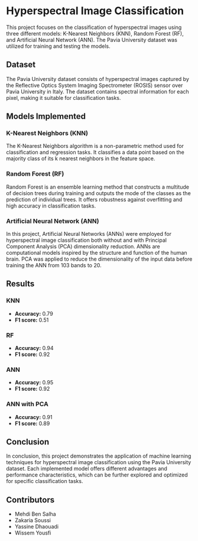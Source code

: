 # Hyperspectral Image Classification

This project focuses on the classification of hyperspectral images using three different models: K-Nearest Neighbors (KNN), Random Forest (RF), and Artificial Neural Network (ANN). The Pavia University dataset was utilized for training and testing the models.

## Dataset
The Pavia University dataset consists of hyperspectral images captured by the Reflective Optics System Imaging Spectrometer (ROSIS) sensor over Pavia University in Italy. The dataset contains spectral information for each pixel, making it suitable for classification tasks.

## Models Implemented

### K-Nearest Neighbors (KNN)
The K-Nearest Neighbors algorithm is a non-parametric method used for classification and regression tasks. It classifies a data point based on the majority class of its k nearest neighbors in the feature space.

### Random Forest (RF)
Random Forest is an ensemble learning method that constructs a multitude of decision trees during training and outputs the mode of the classes as the prediction of individual trees. It offers robustness against overfitting and high accuracy in classification tasks.

### Artificial Neural Network (ANN)
In this project, Artificial Neural Networks (ANNs) were employed for hyperspectral image classification both without and with Principal Component Analysis (PCA) dimensionality reduction. ANNs are computational models inspired by the structure and function of the human brain. PCA was applied to reduce the dimensionality of the input data before training the ANN from 103 bands to 20.

## Results

### KNN
- **Accuracy:** 0.79
- **F1 score:** 0.51

### RF
- **Accuracy:** 0.94
- **F1 score:** 0.92

### ANN
- **Accuracy:** 0.95
- **F1 score:** 0.92

### ANN with PCA
- **Accuracy:** 0.91
- **F1 score:** 0.89

## Conclusion
In conclusion, this project demonstrates the application of machine learning techniques for hyperspectral image classification using the Pavia University dataset. Each implemented model offers different advantages and performance characteristics, which can be further explored and optimized for specific classification tasks.

## Contributors
- Mehdi Ben Salha
- Zakaria Soussi
- Yassine Dhaouadi
- Wissem Yousfi



